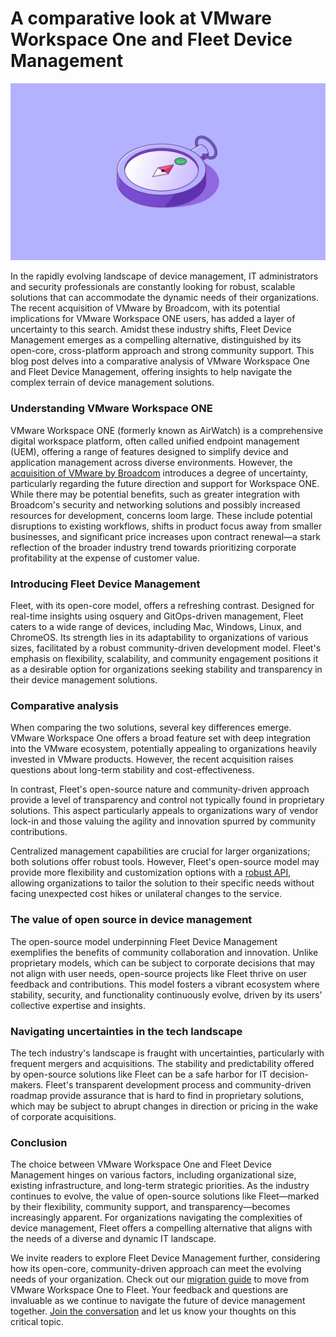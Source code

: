 # A comparative look at VMware Workspace One and Fleet Device Management

![A comparative look at VMware Workspace One and Fleet Device Management](../website/assets/images/articles/comparative-look-at-ws1-and-fleet-1600x900@2x.png)

In the rapidly evolving landscape of device management, IT administrators and security professionals are constantly looking for robust, scalable solutions that can accommodate the dynamic needs of their organizations. The recent acquisition of VMware by Broadcom, with its potential implications for VMware Workspace ONE users, has added a layer of uncertainty to this search. Amidst these industry shifts, Fleet Device Management emerges as a compelling alternative, distinguished by its open-core, cross-platform approach and strong community support. This blog post delves into a comparative analysis of VMware Workspace One and Fleet Device Management, offering insights to help navigate the complex terrain of device management solutions.


### Understanding VMware Workspace ONE

VMware Workspace ONE (formerly known as AirWatch) is a comprehensive digital workspace platform, often called unified endpoint management (UEM), offering a range of features designed to simplify device and application management across diverse environments. However, the [acquisition of VMware by Broadcom](https://investors.broadcom.com/news-releases/news-release-details/broadcom-completes-acquisition-vmware) introduces a degree of uncertainty, particularly regarding the future direction and support for Workspace ONE. While there may be potential benefits, such as greater integration with Broadcom's security and networking solutions and possibly increased resources for development, concerns loom large. These include potential disruptions to existing workflows, shifts in product focus away from smaller businesses, and significant price increases upon contract renewal—a stark reflection of the broader industry trend towards prioritizing corporate profitability at the expense of customer value.


### Introducing Fleet Device Management

Fleet, with its open-core model, offers a refreshing contrast. Designed for real-time insights using osquery and GitOps-driven management, Fleet caters to a wide range of devices, including Mac, Windows, Linux, and ChromeOS. Its strength lies in its adaptability to organizations of various sizes, facilitated by a robust community-driven development model. Fleet's emphasis on flexibility, scalability, and community engagement positions it as a desirable option for organizations seeking stability and transparency in their device management solutions.


### Comparative analysis

When comparing the two solutions, several key differences emerge. VMware Workspace One offers a broad feature set with deep integration into the VMware ecosystem, potentially appealing to organizations heavily invested in VMware products. However, the recent acquisition raises questions about long-term stability and cost-effectiveness.

In contrast, Fleet's open-source nature and community-driven approach provide a level of transparency and control not typically found in proprietary solutions. This aspect particularly appeals to organizations wary of vendor lock-in and those valuing the agility and innovation spurred by community contributions.

Centralized management capabilities are crucial for larger organizations; both solutions offer robust tools. However, Fleet's open-source model may provide more flexibility and customization options with a [robust API](https://fleetdm.com/docs/rest-api/rest-api), allowing organizations to tailor the solution to their specific needs without facing unexpected cost hikes or unilateral changes to the service.


### The value of open source in device management

The open-source model underpinning Fleet Device Management exemplifies the benefits of community collaboration and innovation. Unlike proprietary models, which can be subject to corporate decisions that may not align with user needs, open-source projects like Fleet thrive on user feedback and contributions. This model fosters a vibrant ecosystem where stability, security, and functionality continuously evolve, driven by its users' collective expertise and insights.


### Navigating uncertainties in the tech landscape

The tech industry's landscape is fraught with uncertainties, particularly with frequent mergers and acquisitions. The stability and predictability offered by open-source solutions like Fleet can be a safe harbor for IT decision-makers. Fleet's transparent development process and community-driven roadmap provide assurance that is hard to find in proprietary solutions, which may be subject to abrupt changes in direction or pricing in the wake of corporate acquisitions.


### Conclusion

The choice between VMware Workspace One and Fleet Device Management hinges on various factors, including organizational size, existing infrastructure, and long-term strategic priorities. As the industry continues to evolve, the value of open-source solutions like Fleet—marked by their flexibility, community support, and transparency—becomes increasingly apparent. For organizations navigating the complexities of device management, Fleet offers a compelling alternative that aligns with the needs of a diverse and dynamic IT landscape.

We invite readers to explore Fleet Device Management further, considering how its open-core, community-driven approach can meet the evolving needs of your organization. Check out our [migration guide](https://fleetdm.com/docs/using-fleet/mdm-migration-guide#migration-guide) to move from VMware Workspace One to Fleet. Your feedback and questions are invaluable as we continue to navigate the future of device management together. [Join the conversation](https://fleetdm.com/support) and let us know your thoughts on this critical topic.




<meta name="category" value="announcements">
<meta name="authorFullName" value="JD Strong">
<meta name="authorGitHubUsername" value="spokanemac">
<meta name="publishedOn" value="2024-02-01">
<meta name="articleTitle" value="A comparative look at VMware Workspace One and Fleet Device Management">
<meta name="articleImageUrl" value="../website/assets/images/articles/comparative-look-at-ws1-and-fleet-1600x900@2x.png">
